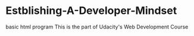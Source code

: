 # Estblishing-A-Developer-Mindset
basic html program
This is the part of Udacity's Web Development Course
